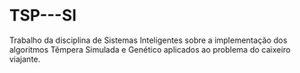 # TSP---SI
Trabalho da disciplina de Sistemas Inteligentes sobre a implementação dos algoritmos Têmpera Simulada e Genético aplicados ao problema do caixeiro viajante.
